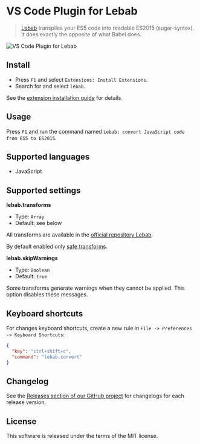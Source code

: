 # VS Code Plugin for Lebab

> [Lebab](https://github.com/mohebifar/lebab) transpiles your ES5 code into readable ES2015 (sugar-syntax). It does exactly the opposite of what Babel does.

![VS Code Plugin for Lebab](https://cloud.githubusercontent.com/assets/7034281/17309754/0265b054-5849-11e6-9e64-51d4a19f1180.gif)

## Install

  * Press `F1` and select `Extensions: Install Extensions`.
  * Search for and select `lebab`.

See the [extension installation guide](https://code.visualstudio.com/docs/editor/extension-gallery) for details.

## Usage

Press `F1` and run the command named `Lebab: convert JavaScript code from ES5 to ES2015`.

## Supported languages

  * JavaScript

## Supported settings

**lebab.transforms**

  * Type: `Array`
  * Default: see below

All transforms are available in the [official repository Lebab](https://github.com/mohebifar/lebab/blob/master/README.md#features-and-known-limitations).

By default enabled only [safe transforms](https://github.com/lebab/lebab#safe-transforms).

**lebab.skipWarnings**

  * Type: `Boolean`
  * Default: `true`

Some transforms generate warnings when they cannot be applied. This option disables these messages.

## Keyboard shortcuts

For changes keyboard shortcuts, create a new rule in `File -> Preferences -> Keyboard Shortcuts`:

```json
{
  "key": "ctrl+shift+c",
  "command": "lebab.convert"
}
```

## Changelog

See the [Releases section of our GitHub project](https://github.com/mrmlnc/vscode-lebab/releases) for changelogs for each release version.

## License

This software is released under the terms of the MIT license.
